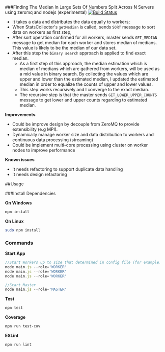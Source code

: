 ###Finding The Median In Large Sets Of Numbers Split Across N Servers using zeromq and nodejs (experimental)
[![Build Status](https://travis-ci.org/ziyasal/cerebro.svg?branch=master)](https://travis-ci.org/ziyasal/cerebro)

- It takes a data and distributes the data equally to workers;
- When StatsCollector's `getMedian` is called, sends `SORT` message to sort data on workers as first step,
- After sort operation confirmed for all workers, master sends `GET_MEDIAN` message to get median for each worker and stores median of medians. This value is likely  to be the median of our data set.
- After this step the `binary search` approach is applied to find exact median.
  - As a first step of this approach, the median estimation which is median of medians which are gathered from workers, will be used as a mid value in binary search.
    By collecting the values which are upper and lower than the estimated median, I updated the estimated median in order to equalize the counts of upper and lower values. 
  - This step works recursively and I converge to the exact median.
  - The recursive step is that the master sends `GET_LOWER_UPPER_COUNTS` message to get lower and upper counts regarding to estimated median.
 
**Improvements**
 - Could be improve design by decouple from ZeroMQ to provide extensibility (e.g MPI).
 - Dynamically manage worker size and data distribution to workers and continuous data processing (streaming)
 - Could be implement multi-core processing using cluster on worker nodes to improve performance
 
**Known issues**
 - It needs refactoring to support duplicate data handling
 - It needs design refactoring
 
 ##Usage
 
 ###Install Dependencies
 
 **On Windows**
 ```sh
 npm install
 ```
 
 **On Linux**
 ```sh
 sudo npm install
 ```

 ### Commands
 
 **Start App**
 ```js
//Start Workers up to size that determined in config file (for example:3)
node main.js --role='WORKER'
node main.js --role='WORKER'
node main.js --role='WORKER'

//Start Master
node main.js --role='MASTER'
 ```
 
 **Test**
 ```sh
 npm test
 ```
 
 **Coverage**
 ```sh
 npm run test-cov
 ```
 
 **ESLint**
 ```sh
 npm run lint
 ```
